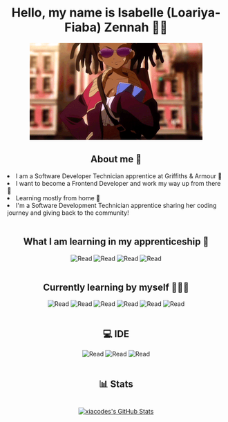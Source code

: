 <h1 align="center"> Hello, my name is Isabelle (Loariya-Fiaba) Zennah 🙌🏾 </h1>
<p align="center">
  <img src="girl_gif.gif?raw=true" alt="Sublime's custom image"/>
</p>

<h2 align="center"> About me 🍧 </h2>
<li>I am a Software Developer Technician apprentice at Griffiths & Armour 🏢</li>
<li>I want to become a Frontend Developer and work my way up from there 🌠</li>
<li>Learning mostly from home 🏡</li>
<li> I'm a Software Development Technician apprentice sharing
her coding journey and giving back to the community!</li>
<br>

<h2 align="center"> What I am learning in my apprenticeship 📑 </h2>
<div align="center">
  <img src="https://img.shields.io/badge/c%23-%23239120.svg?style=for-the-badge&logo=c-sharp&logoColor=white" alt="Read"/> 
  <img src="https://img.shields.io/badge/Microsoft%20SQL%20Sever-CC2927?style=for-the-badge&logo=microsoft%20sql%20server&logoColor=white" alt="Read"/> 
  <img src="https://img.shields.io/badge/.NET-5C2D91?style=for-the-badge&logo=.net&logoColor=white" alt="Read"/>
  <img src="https://img.shields.io/badge/bootstrap-%23563D7C.svg?style=for-the-badge&logo=bootstrap&logoColor=white" alt="Read"/>
</div>
<br>

<h2 align="center"> Currently learning by myself 🧑🏽‍💻 </h2>
<div align="center">
  <img src="https://img.shields.io/badge/html5-%23E34F26.svg?style=for-the-badge&logo=html5&logoColor=white" alt="Read"/> 
  <img src="https://img.shields.io/badge/javascript-%23323330.svg?style=for-the-badge&logo=javascript&logoColor=%23F7DF1E" alt="Read"/> 
  <img src="https://img.shields.io/badge/python-3670A0?style=for-the-badge&logo=python&logoColor=ffdd54" alt="Read"/>
    <img src="https://img.shields.io/badge/css3-%231572B6.svg?style=for-the-badge&logo=css3&logoColor=white" alt="Read"/>
  <img src="https://img.shields.io/badge/react-%2320232a.svg?style=for-the-badge&logo=react&logoColor=%2361DAFB" alt="Read"/> 
  <img src="https://img.shields.io/badge/node.js-6DA55F?style=for-the-badge&logo=node.js&logoColor=white" alt="Read"/> 
</div>
<br>

<!-- <h2 align="center"> What I want to learn in the future 😎</h2>
<div align="center">
  
  <img src="https://img.shields.io/badge/vuejs-%2335495e.svg?style=for-the-badge&logo=vuedotjs&logoColor=%234FC08D" alt="Read"/> 
  <img src="https://img.shields.io/badge/yarn-%232C8EBB.svg?style=for-the-badge&logo=yarn&logoColor=white" alt="Read"/>
  <img src="https://img.shields.io/badge/angular.js-%23E23237.svg?style=for-the-badge&logo=angularjs&logoColor=white" alt="Read"/> 
  <img src="https://img.shields.io/badge/django-%23092E20.svg?style=for-the-badge&logo=django&logoColor=white" alt="Read"/> 
  <img src="https://img.shields.io/badge/express.js-%23404d59.svg?style=for-the-badge&logo=express&logoColor=%2361DAFB" alt="Read"/>
  
  <img src="https://img.shields.io/badge/SASS-hotpink.svg?style=for-the-badge&logo=SASS&logoColor=white" alt="Read"/>
</div>
<br> -->

<h2 align="center"> 💻 IDE </h2>
<div align="center">
  <img src="https://img.shields.io/badge/replit-667881?style=for-the-badge&logo=replit&logoColor=white" alt="Read"/> 
  <img src="https://img.shields.io/badge/Visual_Studio-5C2D91?style=for-the-badge&logo=visual%20studio&logoColor=white" alt="Read"/> 
  <img src="https://img.shields.io/badge/Visual_Studio_Code-0078D4?style=for-the-badge&logo=visual%20studio%20code&logoColor=white" alt="Read"/>
</div>
<br>



<h2 align="center"> 📊 Stats </h2>
<br>
<div align="center">
  <a href="https://streak-stats.demolab.com?user=xiacodes&hide_border=true&border_radius=12.7&date_format=j%20M%5B%20Y%5D&background=DFD0BB&currStreakNum=86664F&sideNums=86664F&ring=D5AA8B&fire=6D543E&currStreakLabel=CBAF7F&stroke=774F30">    <img  alt="xiacodes's GitHub Stats" src="https://streak-stats.demolab.com?user=xiacodes&hide_border=true&border_radius=12.7&date_format=j%20M%5B%20Y%5D&background=DFD0BB&currStreakNum=86664F&sideNums=86664F&ring=D5AA8B&fire=6D543E&currStreakLabel=CBAF7F&stroke=774F30" />  </a>
</div>
